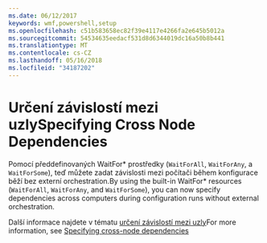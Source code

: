 ```yaml
---
ms.date: 06/12/2017
keywords: wmf,powershell,setup
ms.openlocfilehash: c51b583658ec82f39e4117e4266fa2e645b5012a
ms.sourcegitcommit: 54534635eedacf531d8d6344019dc16a50b8b441
ms.translationtype: MT
ms.contentlocale: cs-CZ
ms.lasthandoff: 05/16/2018
ms.locfileid: "34187202"
---
```

# <a name="specifying-cross-node-dependencies"></a><span data-ttu-id="364f6-102">Určení závislostí mezi uzly</span><span class="sxs-lookup"><span data-stu-id="364f6-102">Specifying Cross Node Dependencies</span></span>

<span data-ttu-id="364f6-103">Pomocí předdefinovaných WaitFor\* prostředky (`WaitForAll`, `WaitForAny`, a `WaitForSome`), teď můžete zadat závislosti mezi počítači během konfigurace běží bez externí orchestration.</span><span class="sxs-lookup"><span data-stu-id="364f6-103">By using the built-in WaitFor\* resources (`WaitForAll`, `WaitForAny`, and `WaitForSome`), you can now specify dependencies across computers during configuration runs without external orchestration.</span></span>

<span data-ttu-id="364f6-104">Další informace najdete v tématu [určení závislostí mezi uzly](https://msdn.microsoft.com/powershell/dsc/crossnodedependencies)</span><span class="sxs-lookup"><span data-stu-id="364f6-104">For more information, see [Specifying cross-node dependencies](https://msdn.microsoft.com/powershell/dsc/crossnodedependencies)</span></span>
